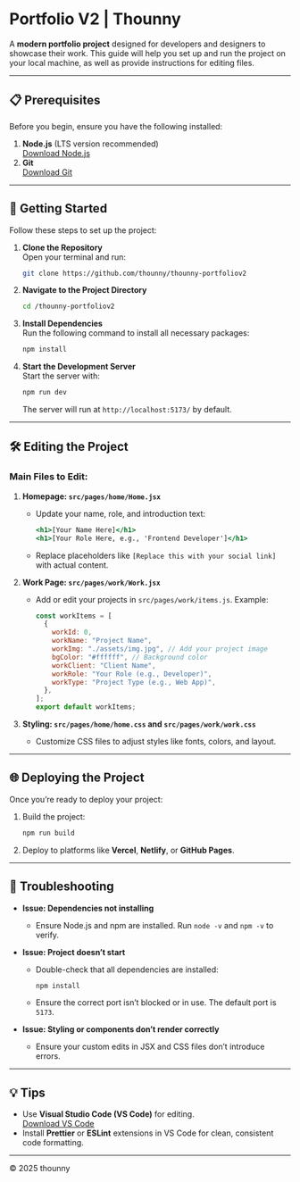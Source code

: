 # Portfolio V2 | Thounny

A **modern portfolio project** designed for developers and designers to showcase their work. This guide will help you set up and run the project on your local machine, as well as provide instructions for editing files.

---

## 📋 Prerequisites

Before you begin, ensure you have the following installed:

1. **Node.js** (LTS version recommended)  
   [Download Node.js](https://nodejs.org/)
2. **Git**  
   [Download Git](https://git-scm.com/)

---

## 🚀 Getting Started

Follow these steps to set up the project:

1. **Clone the Repository**  
   Open your terminal and run:

   ```bash
   git clone https://github.com/thounny/thounny-portfoliov2
   ```

2. **Navigate to the Project Directory**  
   ```bash
   cd /thounny-portfoliov2
   ```

3. **Install Dependencies**  
   Run the following command to install all necessary packages:
   ```bash
   npm install
   ```

4. **Start the Development Server**  
   Start the server with:
   ```bash
   npm run dev
   ```
   The server will run at `http://localhost:5173/` by default.

---

## 🛠 Editing the Project

### Main Files to Edit:
1. **Homepage: `src/pages/home/Home.jsx`**  
   - Update your name, role, and introduction text:
     ```jsx
     <h1>[Your Name Here]</h1>
     <h1>[Your Role Here, e.g., 'Frontend Developer']</h1>
     ```
   - Replace placeholders like `[Replace this with your social link]` with actual content.

2. **Work Page: `src/pages/work/Work.jsx`**  
   - Add or edit your projects in `src/pages/work/items.js`. Example:
     ```javascript
     const workItems = [
       {
         workId: 0,
         workName: "Project Name",
         workImg: "./assets/img.jpg", // Add your project image
         bgColor: "#ffffff", // Background color
         workClient: "Client Name",
         workRole: "Your Role (e.g., Developer)",
         workType: "Project Type (e.g., Web App)",
       },
     ];
     export default workItems;
     ```

3. **Styling: `src/pages/home/home.css` and `src/pages/work/work.css`**  
   - Customize CSS files to adjust styles like fonts, colors, and layout.

---

## 🌐 Deploying the Project

Once you’re ready to deploy your project:

1. Build the project:
   ```bash
   npm run build
   ```
2. Deploy to platforms like **Vercel**, **Netlify**, or **GitHub Pages**.

---

## 🛑 Troubleshooting

- **Issue: Dependencies not installing**  
  - Ensure Node.js and npm are installed. Run `node -v` and `npm -v` to verify.
  
- **Issue: Project doesn’t start**  
  - Double-check that all dependencies are installed:  
    ```bash
    npm install
    ```
  - Ensure the correct port isn’t blocked or in use. The default port is `5173`.

- **Issue: Styling or components don’t render correctly**  
  - Ensure your custom edits in JSX and CSS files don’t introduce errors.

---

## 💡 Tips

- Use **Visual Studio Code (VS Code)** for editing.  
  [Download VS Code](https://code.visualstudio.com/)
- Install **Prettier** or **ESLint** extensions in VS Code for clean, consistent code formatting.

---

&copy; 2025 thounny